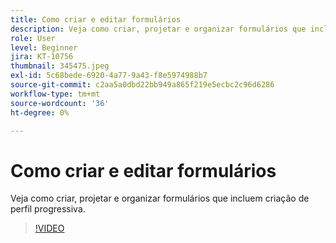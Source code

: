 ```yaml
---
title: Como criar e editar formulários
description: Veja como criar, projetar e organizar formulários que incluem criação de perfil progressiva.
role: User
level: Beginner
jira: KT-10756
thumbnail: 345475.jpeg
exl-id: 5c68bede-6920-4a77-9a43-f8e5974988b7
source-git-commit: c2aa5a0dbd22bb949a865f219e5ecbc2c96d6286
workflow-type: tm+mt
source-wordcount: '36'
ht-degree: 0%

---
```


# Como criar e editar formulários

Veja como criar, projetar e organizar formulários que incluem criação de perfil progressiva.

>[!VIDEO](https://video.tv.adobe.com/v/345475/?quality=12&learn=on)
